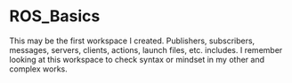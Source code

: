 # ROS_Basics
This may be the first workspace I created. Publishers, subscribers, messages, servers, clients, actions, launch files, etc. includes. I remember looking at this workspace to check syntax or mindset in my other and complex works.